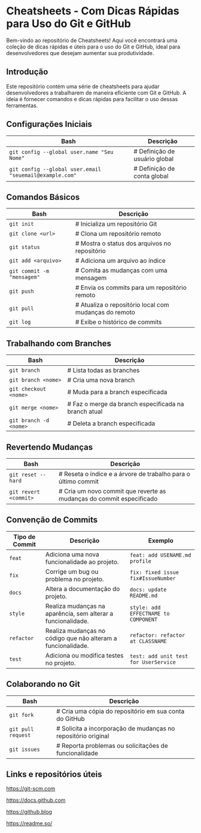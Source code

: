 
# **Cheatsheets - Com Dicas Rápidas para Uso do Git e GitHub**

Bem-vindo ao repositório de Cheatsheets! Aqui você encontrará uma coleção de dicas rápidas e úteis para o uso do Git e GitHub, ideal para desenvolvedores que desejam aumentar sua produtividade.


## **Introdução**

Este repositório contém uma série de cheatsheets para ajudar desenvolvedores a trabalharem de maneira eficiente com Git e GitHub. A ideia é fornecer comandos e dicas rápidas para facilitar o uso dessas ferramentas.


## **Configurações Iniciais**

| Bash														|Descrição						|
| ----------------------------------------------------------|-------------------------------|
| `git config --global user.name "Seu Nome"`				| # Definição de usuário global |
| `git config --global user.email "seuemail@example.com"`	| # Definição de conta global   |

## **Comandos Básicos**

| Bash							|Descrição													|
| ------------------------------|-----------------------------------------------------------|
| `git init`              		| # Inicializa um repositório Git							|
| `git clone <url>`      		| # Clona um repositório remoto                	            |
| `git status`          		| # Mostra o status dos arquivos no repositório    	        |
| `git add <arquivo>`     		| # Adiciona um arquivo ao índice                 	        |
| `git commit -m "mensagem"`  	| # Comita as mudanças com uma mensagem             	    |
| `git push`             		| # Envia os commits para um repositório remoto	     	    |
| `git pull`              		| # Atualiza o repositório local com mudanças do remoto  	|
| `git log`               		| # Exibe o histórico de commits                        	|

## **Trabalhando com Branches**

| Bash							|Descrição													|
| ------------------------------|-----------------------------------------------------------|
| `git branch`             		| # Lista todas as branches                                 |
| `git branch <nome>`      		| # Cria uma nova branch                                    |
| `git checkout <nome>`    		| # Muda para a branch especificada                         |
| `git merge <nome>`       		| # Faz o merge da branch especificada na branch atual      |
| `git branch -d <nome>`   		| # Deleta a branch especificada                            |

## **Revertendo Mudanças**

| Bash							|Descrição																|
| ------------------------------|-----------------------------------------------------------------------|
| `git reset --hard `      		| # Reseta o índice e a árvore de trabalho para o último commit			|
| `git revert <commit>`    		| # Cria um novo commit que reverte as mudanças do commit especificado	|

## Convenção de Commits 

| Tipo de Commit |Descrição                                                          	| Exemplo								|
| ---------------|----------------------------------------------------------------------|---------------------------------------|
| `feat`         | Adiciona uma nova funcionalidade ao projeto.                         | `feat: add USENAME.md profile`        |
| `fix`          | Corrige um bug ou problema no projeto.                               | `fix: fixed issue fix#IssueNumber`    |
| `docs`         | Altera a documentação do projeto.									| `docs: update README.md`              |
| `style`        | Realiza mudanças na aparência, sem alterar a funcionalidade.         | `style: add EFFECTNAME to COMPONENT`  |
| `refactor`     | Realiza mudanças no código que não alteram a funcionalidade.         | `refactor: refactor at CLASSNAME`     |
| `test`         | Adiciona ou modifica testes no projeto.                              | `test: add unit test for UserService` |

## **Colaborando no Git**

| Bash					|Descrição																|
| ----------------------|-----------------------------------------------------------------------|
| `git fork`           	| # Cria uma cópia do repositório em sua conta do GitHub				|
| `git pull request`   	| # Solicita a incorporação de mudanças no repositório original     	|
| `git issues`         	| # Reporta problemas ou solicitações de funcionalidade                	|


## Links e repositórios úteis



https://git-scm.com

https://docs.github.com

https://github.blog

https://readme.so/


